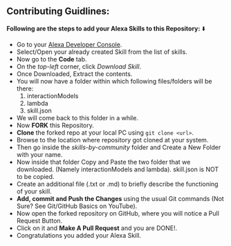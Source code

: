## Contributing Guidlines:

**Following are the steps to add your Alexa Skills to this Repository:** ⬇️

- Go to your [Alexa Developer Console](https://developer.amazon.com/alexa/console/ask).
- Select/Open your already created Skill from the list of skills.
- Now go to the **Code** tab.
- On the _top-left_ corner, click _Download Skill_.
- Once Downloaded, Extract the contents.
- You will now have a folder within which following files/folders will be there:
  1. interactionModels
  2. lambda
  3. skill.json
- We will come back to this folder in a while.
- Now **FORK** this Repository.
- **Clone** the forked repo at your local PC using `git clone <url>`.
- Browse to the location where repository got cloned at your system.
- Then go inside the _skills-by-community_ folder and Create a New Folder with your name.
- Now inside that folder Copy and Paste the two folder that we downloaded. (Namely interactionModels and lambda). skill.json is NOT to be copied.
- Create an additional file (.txt or .md) to briefly describe the functioning of your skill.
- **Add, commit and Push the Changes** using the usual Git commands (Not Sure? See Git/GitHub Basics on YouTube).
- Now open the forked repository on GitHub, where you will notice a Pull Request Button.
- Click on it and **Make A Pull Request** and you are DONE!.
- Congratulations you added your Alexa Skill.
